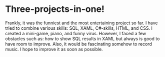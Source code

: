 # Three-projects-in-one!
Frankly, it was the funniest and the most entertaining project so far. I have tried to combine various skills: SQL, XAML, C#-skills, HTML, and CSS.
I created a mini-game, piano, and funny virus. However, I faced a few obstacles such as: how to show SQL results in XAML but always is good to have room to improve. Also, it would be fascinating somehow to record music. I hope to improve it as soon as possible.

